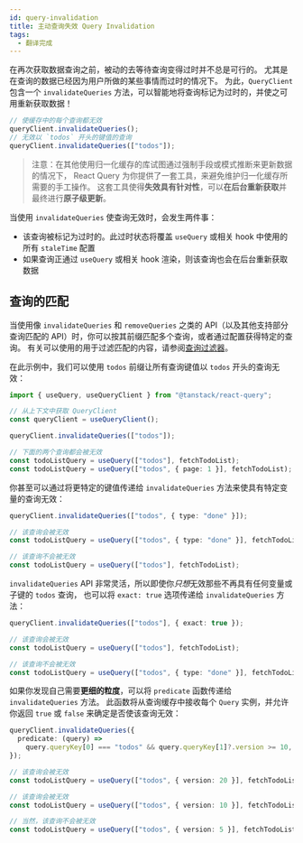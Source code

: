 ```yaml
---
id: query-invalidation
title: 主动查询失效 Query Invalidation
tags:
  - 翻译完成
---
```


在再次获取数据查询之前，被动的去等待查询变得过时并不总是可行的。
尤其是在查询的数据已经因为用户所做的某些事情而过时的情况下。
为此，`QueryClient` 包含一个 `invalidateQueries` 方法，可以智能地将查询标记为过时的，并使之可用重新获取数据！

```ts
// 使缓存中的每个查询都无效
queryClient.invalidateQueries();
// 无效以 `todos` 开头的键值的查询
queryClient.invalidateQueries(["todos"]);
```

> 注意：在其他使用归一化缓存的库试图通过强制手段或模式推断来更新数据的情况下，
> React Query 为你提供了一套工具，来避免维护归一化缓存所需要的手工操作。
> 这套工具使得**失效具有针对性**，可以**在后台重新获取**并最终进行**原子级更新**。

当使用 `invalidateQueries` 使查询无效时，会发生两件事：

- 该查询被标记为过时的。此过时状态将覆盖 `useQuery` 或相关 hook 中使用的所有 `staleTime` 配置
- 如果查询正通过 `useQuery` 或相关 hook 渲染，则该查询也会在后台重新获取数据

## 查询的匹配

当使用像 `invalidateQueries` 和 `removeQueries` 之类的 API（以及其他支持部分查询匹配的 API）时，你可以按其前缀匹配多个查询，或者通过配置获得特定的查询。
有关可以使用的用于过滤匹配的内容，请参阅[查询过滤器](./filters#查询过滤器)。

在此示例中，我们可以使用 `todos` 前缀让所有查询键值以 `todos` 开头的查询无效：

```ts
import { useQuery, useQueryClient } from "@tanstack/react-query";

// 从上下文中获取 QueryClient
const queryClient = useQueryClient();

queryClient.invalidateQueries(["todos"]);

// 下面的两个查询都会被无效
const todoListQuery = useQuery(["todos"], fetchTodoList);
const todoListQuery = useQuery(["todos", { page: 1 }], fetchTodoList);
```

你甚至可以通过将更特定的键值传递给 `invalidateQueries` 方法来使具有特定变量的查询无效：

```ts
queryClient.invalidateQueries(["todos", { type: "done" }]);

// 该查询会被无效
const todoListQuery = useQuery(["todos", { type: "done" }], fetchTodoList);

// 该查询不会被无效
const todoListQuery = useQuery(["todos"], fetchTodoList);
```

`invalidateQueries` API 非常灵活，所以即使你*只想*无效那些不再具有任何变量或子键的 `todos` 查询，
也可以将 `exact: true` 选项传递给 `invalidateQueries` 方法：

```ts
queryClient.invalidateQueries(["todos"], { exact: true });

// 该查询会被无效
const todoListQuery = useQuery(["todos"], fetchTodoList);

// 该查询不会被无效
const todoListQuery = useQuery(["todos", { type: "done" }], fetchTodoList);
```

如果你发现自己需要**更细的粒度**，可以将 `predicate` 函数传递给 `invalidateQueries` 方法。
此函数将从查询缓存中接收每个 `Query` 实例，并允许你返回 `true` 或 `false` 来确定是否使该查询无效：

```ts
queryClient.invalidateQueries({
  predicate: (query) =>
    query.queryKey[0] === "todos" && query.queryKey[1]?.version >= 10,
});

// 该查询会被无效
const todoListQuery = useQuery(["todos", { version: 20 }], fetchTodoList);

// 该查询会被无效
const todoListQuery = useQuery(["todos", { version: 10 }], fetchTodoList);

// 当然，该查询不会被无效
const todoListQuery = useQuery(["todos", { version: 5 }], fetchTodoList);
```
